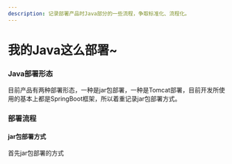 ```yaml
---
description: 记录部署产品时Java部分的一些流程，争取标准化、流程化。
---
```


# 我的Java这么部署\~

### Java部署形态

目前产品有两种部署形态，一种是jar包部署，一种是Tomcat部署，目前开发所使用的基本上都是SpringBoot框架，所以着重记录jar包部署方式。

### 部署流程

#### jar包部署方式

首先jar包部署的方式



